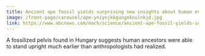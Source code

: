 ```yaml
---
title: Ancient ape fossil yields surprising new insights about human evolution
image: /front-page/carousel/ape-yniynjkkgungnknulnkjd.jpg
link: https://www.nbcnews.com/mach/science/ancient-ape-fossil-yields-surprising-new-insights-about-human-evolution-ncna1055916
---
```

A fossilized pelvis found in Hungary suggests human ancestors were able to stand upright much earlier than anthropologists had realized.
